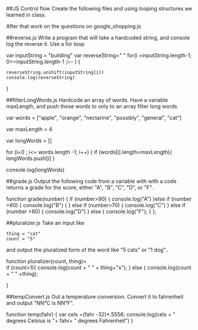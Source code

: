 ##JS Control flow
Create the following files and using looping structures we learned in class.

After that work on the questions on google_shopping.js

##reverse.js
Write a program that will take a hardcoded string, and console log the reverse it. Use a for loop

var inputString = "building"
var reverseString=" "
for(i =inputString.length-1; 0>=inputString.length-1 ;i-- ) {
	
	reverseString.unshift(inputString[i])
	console.log(reverseString)
}


##filterLongWords.js
Hardcode an array of words. Have a variable maxLength, and push those words to only to an array filter long words

var words = ["apple", "orange", "nectarine", "possibly", "general", "cat"]

var maxLength = 4

var longWords = []

for (i=0 ; i<= words.length -1; i++) {
	if (words[i].length<maxLength){
	longWords.push[i]
}

console.log(longWords)

##grade.js
Output the following code from a variable with with a code 
returns a grade for the score, either "A", "B", "C", "D", or "F".

function grade(number) {
	if (number>90) {
	console.log("A")
}else if (number >80) {
	console.log("B") {
	} else if (number>70) {
	console.log("C")
}
else if (number >60) {
	console.log("D")
} else {
	console.log("F");
}
};

##pluralizer.js
Take an input like

```
thing = "cat"
count = "5"
```
and output the pluralized form of the word like "5 cats" or "1 dog"..

function pluralizer(count, thing)=	
if (count>1){
console.log(count + " " + thing+"s");
} else {
	console.log(count + " " +thing);

}

##tempConvert.js
Out a temperature conversion.
Convert it to fahrenheit and output "NN°C is NN°F".


function temp(fahr) {
	var cels =(fahr -32)*.5556;
	console.log(cels + " degrees Celsius is "+ fahr+ " degrees Fahrenheit")
}

